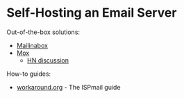 # Self-Hosting an Email Server

Out-of-the-box solutions:

- [Mailinabox](https://mailinabox.email)
- [Mox](https://github.com/mjl-/mox)
  - [HN discussion](https://news.ycombinator.com/item?id=34908528)

How-to guides:

- [workaround.org](https://workaround.org/) - The ISPmail guide
